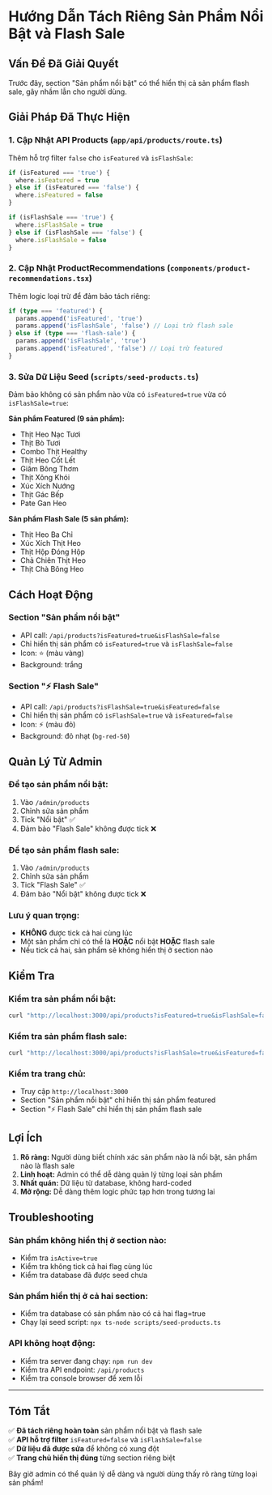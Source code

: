 # Hướng Dẫn Tách Riêng Sản Phẩm Nổi Bật và Flash Sale

## Vấn Đề Đã Giải Quyết

Trước đây, section "Sản phẩm nổi bật" có thể hiển thị cả sản phẩm flash sale, gây nhầm lẫn cho người dùng.

## Giải Pháp Đã Thực Hiện

### 1. **Cập Nhật API Products** (`app/api/products/route.ts`)

Thêm hỗ trợ filter `false` cho `isFeatured` và `isFlashSale`:

```typescript
if (isFeatured === 'true') {
  where.isFeatured = true
} else if (isFeatured === 'false') {
  where.isFeatured = false
}

if (isFlashSale === 'true') {
  where.isFlashSale = true
} else if (isFlashSale === 'false') {
  where.isFlashSale = false
}
```

### 2. **Cập Nhật ProductRecommendations** (`components/product-recommendations.tsx`)

Thêm logic loại trừ để đảm bảo tách riêng:

```typescript
if (type === 'featured') {
  params.append('isFeatured', 'true')
  params.append('isFlashSale', 'false') // Loại trừ flash sale
} else if (type === 'flash-sale') {
  params.append('isFlashSale', 'true')
  params.append('isFeatured', 'false') // Loại trừ featured
}
```

### 3. **Sửa Dữ Liệu Seed** (`scripts/seed-products.ts`)

Đảm bảo không có sản phẩm nào vừa có `isFeatured=true` vừa có `isFlashSale=true`:

**Sản phẩm Featured (9 sản phẩm):**
- Thịt Heo Nạc Tươi
- Thịt Bò Tươi  
- Combo Thịt Healthy
- Thịt Heo Cốt Lết
- Giăm Bông Thơm
- Thịt Xông Khói
- Xúc Xích Nướng
- Thịt Gác Bếp
- Pate Gan Heo

**Sản phẩm Flash Sale (5 sản phẩm):**
- Thịt Heo Ba Chỉ
- Xúc Xích Thịt Heo
- Thịt Hộp Đóng Hộp
- Chả Chiên Thịt Heo
- Thịt Chà Bông Heo

## Cách Hoạt Động

### **Section "Sản phẩm nổi bật"**
- API call: `/api/products?isFeatured=true&isFlashSale=false`
- Chỉ hiển thị sản phẩm có `isFeatured=true` và `isFlashSale=false`
- Icon: ⭐ (màu vàng)
- Background: trắng

### **Section "⚡ Flash Sale"**
- API call: `/api/products?isFlashSale=true&isFeatured=false`
- Chỉ hiển thị sản phẩm có `isFlashSale=true` và `isFeatured=false`
- Icon: ⚡ (màu đỏ)
- Background: đỏ nhạt (`bg-red-50`)

## Quản Lý Từ Admin

### **Để tạo sản phẩm nổi bật:**
1. Vào `/admin/products`
2. Chỉnh sửa sản phẩm
3. Tick "Nổi bật" ✅
4. Đảm bảo "Flash Sale" không được tick ❌

### **Để tạo sản phẩm flash sale:**
1. Vào `/admin/products`
2. Chỉnh sửa sản phẩm
3. Tick "Flash Sale" ✅
4. Đảm bảo "Nổi bật" không được tick ❌

### **Lưu ý quan trọng:**
- **KHÔNG** được tick cả hai cùng lúc
- Một sản phẩm chỉ có thể là **HOẶC** nổi bật **HOẶC** flash sale
- Nếu tick cả hai, sản phẩm sẽ không hiển thị ở section nào

## Kiểm Tra

### **Kiểm tra sản phẩm nổi bật:**
```bash
curl "http://localhost:3000/api/products?isFeatured=true&isFlashSale=false&limit=10"
```

### **Kiểm tra sản phẩm flash sale:**
```bash
curl "http://localhost:3000/api/products?isFlashSale=true&isFeatured=false&limit=10"
```

### **Kiểm tra trang chủ:**
- Truy cập `http://localhost:3000`
- Section "Sản phẩm nổi bật" chỉ hiển thị sản phẩm featured
- Section "⚡ Flash Sale" chỉ hiển thị sản phẩm flash sale

## Lợi Ích

1. **Rõ ràng:** Người dùng biết chính xác sản phẩm nào là nổi bật, sản phẩm nào là flash sale
2. **Linh hoạt:** Admin có thể dễ dàng quản lý từng loại sản phẩm
3. **Nhất quán:** Dữ liệu từ database, không hard-coded
4. **Mở rộng:** Dễ dàng thêm logic phức tạp hơn trong tương lai

## Troubleshooting

### **Sản phẩm không hiển thị ở section nào:**
- Kiểm tra `isActive=true`
- Kiểm tra không tick cả hai flag cùng lúc
- Kiểm tra database đã được seed chưa

### **Sản phẩm hiển thị ở cả hai section:**
- Kiểm tra database có sản phẩm nào có cả hai flag=true
- Chạy lại seed script: `npx ts-node scripts/seed-products.ts`

### **API không hoạt động:**
- Kiểm tra server đang chạy: `npm run dev`
- Kiểm tra API endpoint: `/api/products`
- Kiểm tra console browser để xem lỗi

---

## Tóm Tắt

✅ **Đã tách riêng hoàn toàn** sản phẩm nổi bật và flash sale  
✅ **API hỗ trợ filter** `isFeatured=false` và `isFlashSale=false`  
✅ **Dữ liệu đã được sửa** để không có xung đột  
✅ **Trang chủ hiển thị đúng** từng section riêng biệt  

Bây giờ admin có thể quản lý dễ dàng và người dùng thấy rõ ràng từng loại sản phẩm!

